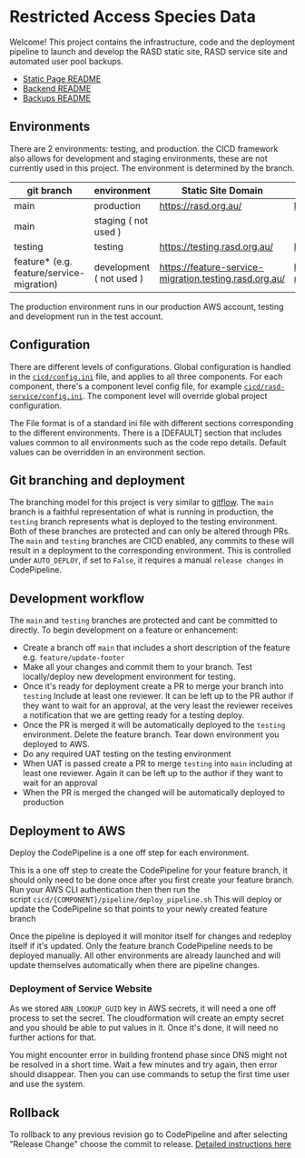 # Restricted Access Species Data

Welcome! This project contains the infrastructure, code and the deployment pipeline to launch and develop the RASD static site, RASD service site and automated user pool backups.

- [Static Page README](cicd/static-page/README.md)
- [Backend README](cicd/rasd-service/README.md)
- [Backups README](cicd/backups/README.md)

## Environments
There are 2 environments: testing, and production. the CICD framework also allows for development and staging environments, these are not currently used in this project. The environment is determined by the branch.

| git branch                                | environment              | Static Site Domain                                     | Service Site Domain                                            |
| ----------------------------------------- | ------------------------ | ------------------------------------------------------ | -------------------------------------------------------------- |
| main                                      | production               | https://rasd.org.au/                                   | https://service.rasd.org.au/                                   |
| main                                      | staging ( not used )     |                                                        |                                                                |
| testing                                   | testing                  | https://testing.rasd.org.au/                           | https://service.testing.rasd.org.au/                           |
| feature* (e.g. feature/service-migration) | development ( not used ) | https://feature-service-migration.testing.rasd.org.au/ | https://service.feature-service-migration.testing.rasd.org.au/ |

The production environment runs in our production AWS account, testing and development run in the test account.
## Configuration
There are different levels of configurations. Global configuration is handled in the [`cicd/config.ini`](cicd/config.ini) file, and applies to all three components. For each component, there's a component level config file, for example [`cicd/rasd-service/config.ini`](cicd/rasd-service/config.ini). The component level will override global project configuration.

The File format is of a standard ini file with different sections corresponding to the different environments. There is a [DEFAULT] section that includes values common to all environments such as the code repo details. Default values can be overridden in an environment section.

## Git branching and deployment
The branching model for this project is very similar to [gitflow](https://www.atlassian.com/git/tutorials/comparing-workflows/gitflow-workflow).
The `main` branch is a faithful representation of what is running in production, the `testing` branch represents what is deployed to the testing environment. Both of these branches are protected and can only be altered through PRs. 
The `main` and `testing` branches are CICD enabled, any commits to these will result in a deployment to the corresponding environment. This is controlled under `AUTO_DEPLOY`, if set to `False`, it requires a manual `release changes` in CodePipeline.

## Development workflow
The `main` and `testing` branches are protected and cant be committed to directly. To begin development on a feature or enhancement:
- Create a branch off `main` that includes a short description of the feature e.g. `feature/update-footer`
- Make all your changes and commit them to your branch. Test locally/deploy new development environment for testing.
- Once it's ready for deployment create a PR to merge your branch into `testing` Include at least one reviewer. It can be left up to the PR author if they want to wait for an approval, at the very least the reviewer receives a notification that we are getting ready for a testing deploy.
- Once the PR is merged it will be automatically deployed to the `testing` environment. Delete the feature branch. Tear down environment you deployed to AWS.
- Do any required UAT testing on the testing environment
- When UAT is passed create a PR to merge `testing` into `main` including at least one reviewer. Again it can be left up to the author if they want to wait for an approval
- When the PR is merged the changed will be automatically deployed to production


## Deployment to AWS

Deploy the CodePipeline is a one off step for each environment.

This is a one off step to create the CodePipeline for your feature branch, it should only need to be done once after you first create your feature branch. Run your AWS CLI authentication then then run the script `cicd/{COMPONENT}/pipeline/deploy_pipeline.sh` This will deploy or update the CodePipeline so that points to your newly created feature branch

Once the pipeline is deployed it will monitor itself for changes and redeploy itself if it's updated. Only the feature branch CodePipeline needs to be deployed manually. All other environments are already launched and will update themselves automatically when there are pipeline changes.

### Deployment of Service Website

As we stored `ABN_LOOKUP_GUID` key in AWS secrets, it will need a one off process to set the secret. The cloudformation will create an empty secret and you should be able to put values in it. Once it's done, it will need no further actions for that.

You might encounter error in building frontend phase since DNS might not be resolved in a short time. Wait a few minutes and try again, then error should disappear. Then you can use commands to setup the first time user and use the system.

## Rollback
To rollback to any previous revision go to CodePipeline and after selecting "Release Change" choose the commit to release. [Detailed instructions here](https://docs.aws.amazon.com/codepipeline/latest/userguide/pipelines-trigger-source-overrides.html#pipelines-trigger-source-overrides-console)



